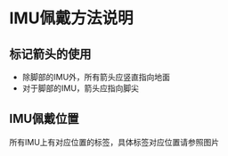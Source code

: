 # IMU佩戴方法说明

## 标记箭头的使用

- 除脚部的IMU外，所有箭头应竖直指向地面
- 对于脚部的IMU，箭头应指向脚尖

## IMU佩戴位置

所有IMU上有对应位置的标签，具体标签对应位置请参照图片
